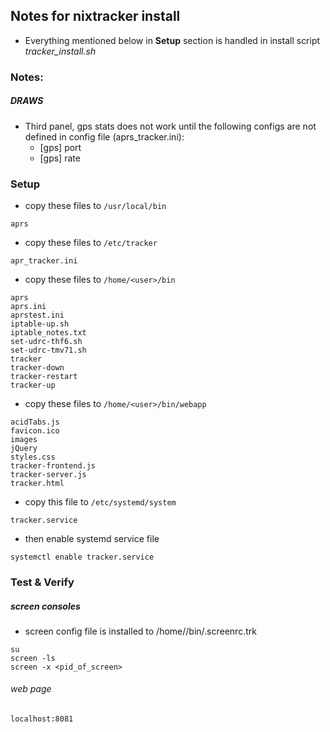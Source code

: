 ## Notes for nixtracker install
* Everything mentioned below in __Setup__ section is handled in install script _tracker_install.sh_

### Notes:
##### DRAWS
* Third panel, gps stats does not work until the following configs are not defined in config file (aprs_tracker.ini):
  * [gps] port
  * [gps] rate

### Setup
* copy these files to `/usr/local/bin`
```
aprs
```

* copy these files to `/etc/tracker`
```
apr_tracker.ini
```

* copy these files to `/home/<user>/bin`
```
aprs
aprs.ini
aprstest.ini
iptable-up.sh
iptable_notes.txt
set-udrc-thf6.sh
set-udrc-tmv71.sh
tracker
tracker-down
tracker-restart
tracker-up
```
* copy these files to `/home/<user>/bin/webapp`
```
acidTabs.js
favicon.ico
images
jQuery
styles.css
tracker-frontend.js
tracker-server.js
tracker.html

```

* copy this file to `/etc/systemd/system`
```
tracker.service
```
* then enable systemd service file
```
systemctl enable tracker.service
```

### Test & Verify

##### screen consoles
* screen config file is installed to /home/<user>/bin/.screenrc.trk


```
su
screen -ls
screen -x <pid_of_screen>
```

###### web page
```
localhost:8081
```
